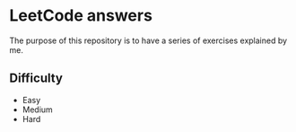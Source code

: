 # LeetCode answers
The purpose of this repository is to have a series of exercises explained by me.

## Difficulty
- Easy
- Medium
- Hard
